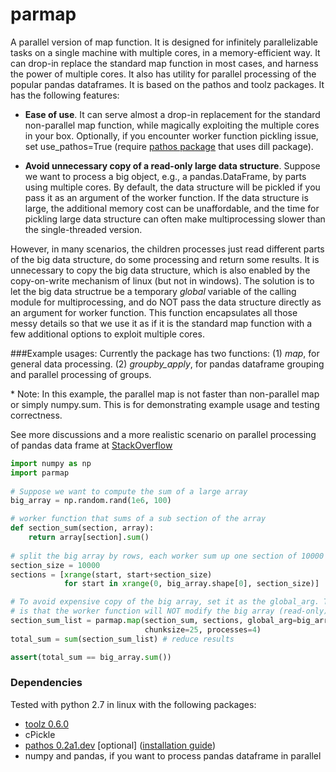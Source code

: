 parmap
=============

A parallel version of map function. It is designed for infinitely parallelizable tasks on a single machine with multiple cores, in a memory-efficient way. It can drop-in replace the standard map function in most cases, and harness the power of multiple cores. It also has utility for parallel processing of the popular pandas dataframes. It is based on the pathos and toolz packages.
    It has the following features:
 
 +  **Ease of use**. It can serve almost a drop-in replacement for the standard non-parallel map function, while magically exploiting the multiple cores in your box. Optionally, if you encounter worker function pickling issue, set use\_pathos=True (require [pathos package](https://github.com/uqfoundation/pathos/blob/master/pathos) that uses dill package). 
 
 +   **Avoid unnecessary copy of a read-only large data structure**. Suppose we want to process a big object, e.g., a pandas.DataFrame, by parts using multiple cores. By default, the data structure will be pickled if you pass it as an argument of the worker function. If the data structure is large, the additional memory cost can be unaffordable, and the time for pickling large data structure can often make multiprocessing slower than the single-threaded version. 
 
 However, in many scenarios, the children processes just read different parts of the big data structure, do some processing and return some results. It is unnecessary to copy the big data structure, which is also enabled by the copy-on-write mechanism of linux (but not in windows). The solution is to let the big data structrue be a temporary *global* variable of the calling module for multiprocessing, and do NOT pass the data  structure directly as an argument for worker function. This function encapsulates all those messy details so that we use it as if it is the standard map function with a few additional options to exploit multiple cores.
    
###Example usages:
Currently the package has two functions: (1) *map*, for general data processing. (2) *groupby_apply*, for pandas dataframe grouping and parallel processing of groups.

\* Note: In this example, the parallel map is not faster than non-parallel map or simply numpy.sum. This is for demonstrating example usage and testing correctness. 

See more discussions and a more realistic scenario on parallel processing of pandas data frame at [StackOverflow](http://stackoverflow.com/a/27683040/1100430)
        
```python
import numpy as np
import parmap
        
# Suppose we want to compute the sum of a large array
big_array = np.random.rand(1e6, 100)

# worker function that sums of a sub section of the array
def section_sum(section, array):
    return array[section].sum()
        
# split the big array by rows, each worker sum up one section of 10000 rows at a time
section_size = 10000
sections = [xrange(start, start+section_size) 
            for start in xrange(0, big_array.shape[0], section_size)]

# To avoid expensive copy of the big array, set it as the global_arg. The key assumption
# is that the worker function will NOT modify the big array (read-only).
section_sum_list = parmap.map(section_sum, sections, global_arg=big_array,
                              chunksize=25, processes=4)
total_sum = sum(section_sum_list) # reduce results

assert(total_sum == big_array.sum())
```

### Dependencies
Tested with python 2.7 in linux with the following packages:
+ [toolz 0.6.0](https://pypi.python.org/pypi/toolz)
+ cPickle
+ [pathos 0.2a1.dev](http://danse.cacr.caltech.edu/packages/dev_danse_us/pathos-0.2a.dev-20130811.zip) \[optional\] ([installation guide](http://trac.mystic.cacr.caltech.edu/project/pathos/wiki/Installation))
+ numpy and pandas, if you want to process pandas dataframe in parallel

